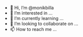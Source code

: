- 👋 Hi, I’m @monikbilla
- 👀 I’m interested in ...
- 🌱 I’m currently learning ...
- 💞️ I’m looking to collaborate on ...
- 📫 How to reach me ...

<!---
monikbilla/monikbilla is a ✨ special ✨ repository because its `README.md` (this file) appears on your GitHub profile.
You can click the Preview link to take a look at your changes.
--->
